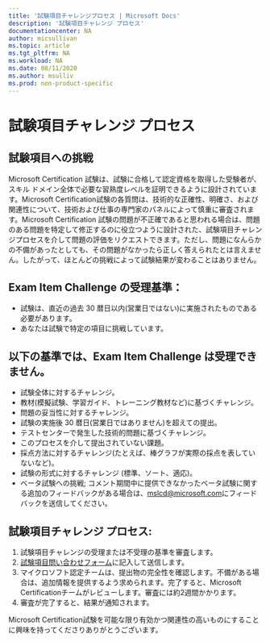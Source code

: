 ```yaml
---
title: '試験項目チャレンジプロセス | Microsoft Docs'
description: '試験項目チャレンジ プロセス' 
documentationcenter: NA 
author: micsullivan
ms.topic: article
ms.tgt_pltfrm: NA
ms.workload: NA
ms.date: 08/11/2020
ms.author: msulliv
ms.prod: non-product-specific
---
```

# 試験項目チャレンジ プロセス

## 試験項目への挑戦

Microsoft Certification 試験は、試験に合格して認定資格を取得した受験者が、スキル ドメイン全体で必要な習熟度レベルを証明できるように設計されています。Microsoft Certification試験の各質問は、技術的な正確性、明確さ、および関連性について、技術および仕事の専門家のパネルによって慎重に審査されます。Microsoft Certification 試験の問題が不正確であると思われる場合は、問題のある問題を特定して修正するのに役立つように設計された、試験項目チャレンジプロセスを介して問題の評価をリクエストできます。ただし、問題になんらかの不備があったとしても、その問題がなかったら正しく答えられたとは言えません。したがって、ほとんどの挑戦によって試験結果が変わることはありません。

## Exam Item Challenge の受理基準：

- 試験は、直近の過去 30 暦日以内(営業日ではない)に実施されたものである必要があります。
- あなたは試験で特定の項目に挑戦しています。

## 以下の基準では、Exam Item Challenge は受理できません。

- 試験全体に対するチャレンジ。
- 教材(模擬試験、学習ガイド、トレーニング教材など)に基づくチャレンジ。
- 問題の妥当性に対するチャレンジ。
- 試験の実施後 30 暦日(営業日ではありません)を超えての提出。
- テストセンターで発生した技術的問題に基づくチャレンジ。
- このプロセスを介して提出されていない課題。
- 採点方法に対するチャレンジ(たとえば、棒グラフが実際の採点を表していないなど)。
- 試験の形式に対するチャレンジ (標準、ソート、適応)。
- ベータ試験への挑戦; コメント期間中に提供できなかったベータ試験に関する追加のフィードバックがある場合は、[mslcd@microsoft.com](mailto:mslcd@microsoft.com)にフィードバックを送信してください。

## 試験項目チャレンジ プロセス:

1. 試験項目チャレンジの受理または不受理の基準を審査します。
2. [試験項目問い合わせフォーム](https://forms.office.com/Pages/ResponsePage.aspx?id=v4j5cvGGr0GRqy180BHbR9SQgdTBB3hHnpJO6XSRH7RURDkwT0FBRjQ5TVpFMjZXMTUzOElISVdTTS4u)に記入して送信します。
3. マイクロソフト認定チームは、提出物の完全性を確認します。不備がある場合は、追加情報を提供するよう求められます。完了すると、Microsoft Certificationチームがレビューします。審査には約2週間かかります。
4. 審査が完了すると、結果が通知されます。

Microsoft Certification試験を可能な限り有効かつ関連性の高いものにすることに興味を持ってくださりありがとうございます。
